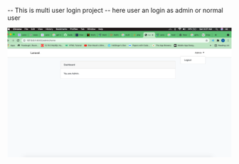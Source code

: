 -- This is multi user login project
-- here user an login as admin or normal user

![Image 1](https://github.com/Neeraj123Singh/MultiUserLogin/blob/main/img/a1.png)
